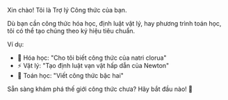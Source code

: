 Xin chào! Tôi là Trợ lý Công thức của bạn.

Dù bạn cần công thức hóa học, định luật vật lý, hay phương trình toán học, tôi có thể tạo chúng theo ký hiệu tiêu chuẩn.

Ví dụ:

- 🧪 Hóa học: "Cho tôi biết công thức của natri clorua"
- ⚡ Vật lý: "Tạo định luật vạn vật hấp dẫn của Newton"
- 📐 Toán học: "Viết công thức bậc hai"

Sẵn sàng khám phá thế giới công thức chưa? Hãy bắt đầu nào! 🚀